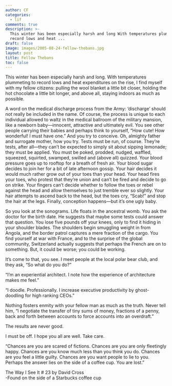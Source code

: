 ```yaml
---
author: CF
categories:
  - lïf
comments: true
description: >-
  This winter has been especially harsh and long With temperatures plummeting to
  record lows and heat ...
draft: false
image: images/2005-08-24-fellow-thebans.jpg
layout: post
title: Fellow Thebans
toc: false
---
```

    
This winter has been especially harsh and long. With temperatures plummeting to record lows and heat expenditures on the rise, I find myself with my fellow citizens: pulling the wool blanket a little bit closer, holding the hot chocolate a little bit longer, and above all, staying indoors as much as possible.    
    
A word on the medical discharge process from the Army: ‘discharge’ should not really be included in the name. Of course, the process is unique to each individual allowed to waltz in the medical ballroom of the military mansion, like a newborn baby—innocent, attractive and ultimately evil. You see other people carrying their babies and perhaps think to yourself, “How cute! How wonderful! I must have one.” And you try to conceive. Oh, almighty father and surrogate mother, how you try. Tests must be run, of course. They’re tests, after all—they can’t be expected to simply sit about sipping lemonade; they must be applied. You must be poked, prodded, nudged, waffled, squeezed, squirted, swamped, swilled and (above all) quizzed. Your blood pressure goes up to rooftop for a breath of fresh air. Your blood sugar decides to join her for a bit of late afternoon gossip. Your hair decides it would much rather grow out of your toes than your head. Your head fires your toes, who protest that they’re union and can’t be fired and decide to go on strike. Your fingers can’t decide whether to follow the toes or rebel against the head and allow themselves to just tremble ever so slightly. Your hair attempts to ascend back to the head, but the toes cry, “Scab!” and stop the hair at the legs. Finally, conception happens—but it’s one ugly baby.    
    
So you look at the sonograms. Life floats in the ancestral womb. You ask the doctor for the birth date. He suggests that maybe some tests could answer that question. You lose five pounds off your knees, only to find it hiding in your shoulder blades. The shoulders begin smuggling weight in from Angola, and the border patrol captures a mere fraction of the cargo. You find yourself at war with France, and to the surprise of the global community, Switzerland actually suggests that perhaps the French are on to something. But, it could be worse; you could be working.    
    
It’s come to that, you see. I meet people at the local polar bear club, and they ask, “So what do you do?”    
    
“I’m an experiential architect. I note how the experience of architecture makes me feel.”    
    
“I doodle. Professionally. I increase executive productivity by ghost-doodling for high ranking CEOs.”    
    
Nothing fosters enmity with your fellow man as much as the truth. Never tell him, “I negotiate the transfer of tiny sums of money, fractions of a penny, back and forth between accounts to force accounts into an overdraft.”    
    
The results are never good.    
    
I must be off. I hope you all are well. Take care.    
    
“Chances are you are scared of fictions. Chances are you are only fleetingly happy. Chances are you know much less than you think you do. Chances are you feel a little guilty. Chances are you want people to lie to you. Perhaps the answer lies on the side of a coffee cup. You are lost.”    
    
The Way I See It # 23 by David Cross    
\-Found on the side of a Starbucks coffee cup    
